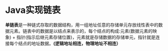 # Java实现链表



**单链表**是一种链式存取的数据结构，用一组地址任意的存储单元存放线性表中的数据元素。链表中的数据是以结点来表示的，每个结点的构成:元素(数据元素的映象) + 指针(指示后继元素存储位置)，元素就是存储数据的存储单元，指针就是连接每个结点的地址数据。**(逻辑地址相连，物理地址不相连）**



  